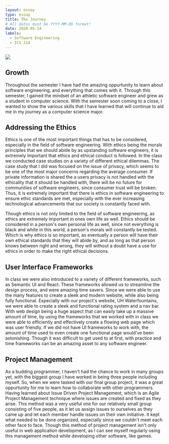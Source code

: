 ```yaml
---
layout: essay
type: essay
title: The Journey
# All dates must be YYYY-MM-DD format!
date: 2020-05-14
labels:
  - Software Engineering
  - ICS 314
---
```


<img class="ui image" src="../images/questions.jpg">

## Growth

Throughout the semester I have had the amazing oppurtunity to learn about software engineering, and everything that comes with it. Through this semester, I gained the mindset of an athletic software engineer and grew as a student in computer science. With the semester soon coming to a close, I wanted to show the various skills that I have learned that will continue to aid me in my journey as a computer science major. 

## Addressing the Ethics

Ethics is one of the most important things that has to be considered, especially in the field of software engineering. With ethics being the morals principles that we should abide by as upstanding software engineers, it is extremely important that ethics and ethical conduct is followed. In the class we conducted case studies on a variety of different ethical dilemmas. The case study that I did was focused on the issue of privacy, which seems to be one of the most major concerns regarding the average consumer. If private information is shared the a users privacy is not handled with the ethicality that it should be handled with, there will be no future for communities of software engineers, since consumer trust will be broken. Thus, it is extremely important that there is ethics in software engineering to ensure ethic standards are met, especially with the ever increasing technological advancements that our society is constantly faced with.

Though ethics is not only limited to the field of software engineering, as ethics are extremely important in ones own life as well. Ethics should be considered in a person's own personal life as well, since not everything is black and white in this world, a person's morals will constantly be tested. Which is why ethics is so important, as eventually a person will have their own ethical standards that they will abide by, and as long as that person knows between right and wrong, they will without a doubt have a use for ethics in order to make the right ethical decisions.

## User Interface Frameworks

In class we were also introduced to a variety of different frameworks, such as Semantic UI and React. These frameworks allowed us to streamline the design process, and were amazing time savers. Since we were able to use the many features to create a sleek and modern website, while also being fully functional. Especially with our project's website, UH Waterfountains, we were able to create a sleek and functional rating system and a nav bar. With web design being a huge aspect that can easily take up a massive amount of time, by using the frameworks that we worked with in class we were able to efficiently and effectively create a flowing web page which was user friendly. If we did not have UI frameworks to work with, the amount of time used to even create one functional page would've been astonishing. Though it was difficult to get used to at first, with practice and time frameworks can be an amazing asset to any software engineer.

## Project Management

As a budding programmer, I haven't had the chance to work in many groups yet, with the biggest group I have worked in being three people including myself. So, when we were tasked with our final group project, it was a great oppurtunity for me to learn how to collaborate with other programmers. Having learned about Issue Driven Project Management, which is an Agile Project Management technique where issues are created and fixed as they arise. This method was a very useful one for our relatively small group consisting of five people, as it let us assign issues to ourselves as they came up and let each member handle issues on their own initiative. It kept what needed to be done organized, especially since we couldn't meet each other face to face. Though this method of project management isn't only useful in web application development, as I can see myself regularly using this management method while developing other software, like games. 
